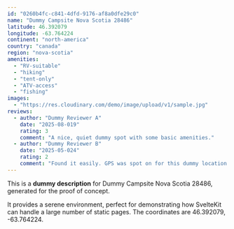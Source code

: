 ```yaml
---
id: "0260b4fc-c841-4dfd-9176-af8a0dfe29c0"
name: "Dummy Campsite Nova Scotia 28486"
latitude: 46.392079
longitude: -63.764224
continent: "north-america"
country: "canada"
region: "nova-scotia"
amenities:
  - "RV-suitable"
  - "hiking"
  - "tent-only"
  - "ATV-access"
  - "fishing"
images:
  - "https://res.cloudinary.com/demo/image/upload/v1/sample.jpg"
reviews:
  - author: "Dummy Reviewer A"
    date: "2025-08-019"
    rating: 3
    comment: "A nice, quiet dummy spot with some basic amenities."
  - author: "Dummy Reviewer B"
    date: "2025-05-024"
    rating: 2
    comment: "Found it easily. GPS was spot on for this dummy location."
---
```


This is a **dummy description** for Dummy Campsite Nova Scotia 28486, generated for the proof of concept.

It provides a serene environment, perfect for demonstrating how SvelteKit can handle a large number of static pages. The coordinates are 46.392079, -63.764224.
